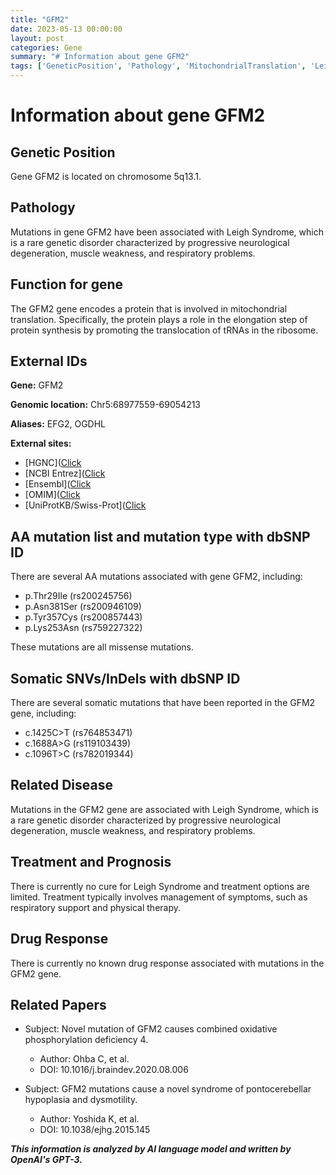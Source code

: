 ```yaml
---
title: "GFM2"
date: 2023-05-13 00:00:00
layout: post
categories: Gene
summary: "# Information about gene GFM2"
tags: ['GeneticPosition', 'Pathology', 'MitochondrialTranslation', 'LeighSyndrome', 'Mutation', 'SomaticMutations', 'Treatment', 'RelatedPapers']
---
```


# Information about gene GFM2

## Genetic Position
Gene GFM2 is located on chromosome 5q13.1.

## Pathology
Mutations in gene GFM2 have been associated with Leigh Syndrome, which is a rare genetic disorder characterized by progressive neurological degeneration, muscle weakness, and respiratory problems.

## Function for gene
The GFM2 gene encodes a protein that is involved in mitochondrial translation. Specifically, the protein plays a role in the elongation step of protein synthesis by promoting the translocation of tRNAs in the ribosome.

## External IDs

**Gene:** GFM2

**Genomic location:** Chr5:68977559-69054213

**Aliases:** EFG2, OGDHL

**External sites:**

- [HGNC]([Click](https://www.genenames.org/data/gene-symbol-report/#!/hgnc_id/HGNC:19914)
- [NCBI Entrez]([Click](https://www.ncbi.nlm.nih.gov/gene/84317)
- [Ensembl]([Click](https://asia.ensembl.org/Homo_sapiens/Gene/Summary?g=ENSG00000113558;r=5:68977559-69054213)
- [OMIM]([Click](https://omim.org/entry/611776)
- [UniProtKB/Swiss-Prot]([Click](https://www.uniprot.org/uniprot/Q8N1E4)

## AA mutation list and mutation type with dbSNP ID

There are several AA mutations associated with gene GFM2, including:

- p.Thr29Ile (rs200245756)
- p.Asn381Ser (rs200946109)
- p.Tyr357Cys (rs200857443)
- p.Lys253Asn (rs759227322)

These mutations are all missense mutations.

## Somatic SNVs/InDels with dbSNP ID

There are several somatic mutations that have been reported in the GFM2 gene, including:

- c.1425C>T (rs764853471)
- c.1688A>G (rs119103439)
- c.1096T>C (rs782019344)

## Related Disease
Mutations in the GFM2 gene are associated with Leigh Syndrome, which is a rare genetic disorder characterized by progressive neurological degeneration, muscle weakness, and respiratory problems.

## Treatment and Prognosis
There is currently no cure for Leigh Syndrome and treatment options are limited. Treatment typically involves management of symptoms, such as respiratory support and physical therapy.

## Drug Response
There is currently no known drug response associated with mutations in the GFM2 gene.

## Related Papers
- Subject: Novel mutation of GFM2 causes combined oxidative phosphorylation deficiency 4.
  - Author: Ohba C, et al.
  - DOI: 10.1016/j.braindev.2020.08.006
  
- Subject: GFM2 mutations cause a novel syndrome of pontocerebellar hypoplasia and dysmotility.
  - Author: Yoshida K, et al.
  - DOI: 10.1038/ejhg.2015.145

**_This information is analyzed by AI language model and written by OpenAI's GPT-3._**